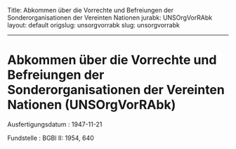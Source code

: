 Title: Abkommen über die Vorrechte und Befreiungen der Sonderorganisationen der Vereinten
  Nationen
jurabk: UNSOrgVorRAbk
layout: default
origslug: unsorgvorrabk
slug: unsorgvorrabk

---

# Abkommen über die Vorrechte und Befreiungen der Sonderorganisationen der Vereinten Nationen (UNSOrgVorRAbk)

Ausfertigungsdatum
:   1947-11-21

Fundstelle
:   BGBl II: 1954, 640

